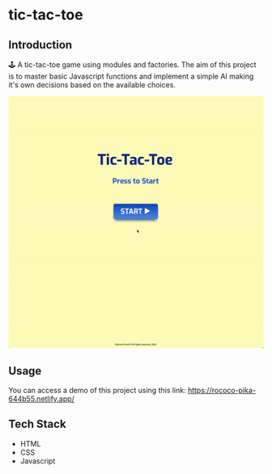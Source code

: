 # tic-tac-toe
## Introduction
🕹️ A tic-tac-toe game using modules and factories. The aim of this project is to master basic Javascript functions and implement a simple AI making it's own decisions based on the available choices.

![](https://github.com/hrlclem/tic-tac-toe/blob/main/tictactoe.gif)

## Usage
You can access a demo of this project using this link:
https://rococo-pika-644b55.netlify.app/

## Tech Stack
* HTML
* CSS
* Javascript

